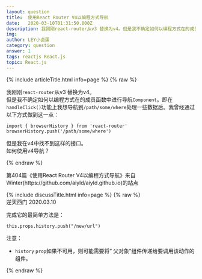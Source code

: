 ```yaml
---
layout: question
title:  使用React Router V4以编程方式导航
date:   2020-03-10T01:31:50.000Z
description: 我刚刚react-router从v3 替换为v4。但是我不确定如何以编程方式在的成员函数中进行导航Component。即在handleClick()功能...
img: 
author: LEY小卤蛋
category: question
answer: 1
tags: reactjs React.js
topic: React.js
---
```

<div class="article-root">
  <div class="article">
    {% include articleTitle.html info=page %}
    {% raw %}
    <div class="article-content"><p><font style="vertical-align: inherit;"><font style="vertical-align: inherit;">我刚刚</font></font><code>react-router</code><font style="vertical-align: inherit;"><font style="vertical-align: inherit;">从v3 </font><font style="vertical-align: inherit;">替换</font><font style="vertical-align: inherit;">为v4。</font></font><br><font style="vertical-align: inherit;"><font style="vertical-align: inherit;">
但是我不确定如何以编程方式在的成员函数中进行导航</font></font><code>Component</code><font style="vertical-align: inherit;"><font style="vertical-align: inherit;">。</font><font style="vertical-align: inherit;">即在</font></font><code>handleClick()</code><font style="vertical-align: inherit;"><font style="vertical-align: inherit;">功能上我想导航到</font></font><code>/path/some/where</code><font style="vertical-align: inherit;"><font style="vertical-align: inherit;">处理一些数据后。</font><font style="vertical-align: inherit;">我曾经通过以下方式做到这一点：</font></font></p>

<pre class="lang-js prettyprint-override"><code>import { browserHistory } from 'react-router'<font></font>
browserHistory.push('/path/some/where')<font></font>
</code></pre>

<p><font style="vertical-align: inherit;"><font style="vertical-align: inherit;">但是我在v4中找不到这样的接口。</font></font><br><font style="vertical-align: inherit;"><font style="vertical-align: inherit;">
如何使用v4导航？</font></font></p></div>
    {% endraw %}
  </div>
  <p class="winter_mark">第404篇《使用React Router V4以编程方式导航》来自Winter(https://github.com/aiyld/aiyld.github.io)的站点</p>
  <div class="discuss-wrapper">
    {% include discussTitle.html info=page %}
    {% raw %}
    <div class="discuss-item">
        <div class="discuss-parent">
          <div class="discuss-meta">
            <span class="discuss-user">逆天西门</span>
            <span class="discuss-time">2020.03.10</span>
          </div>
          <div class="discuss-comment"><p><font style="vertical-align: inherit;"><font style="vertical-align: inherit;">完成它的最简单方法是：</font></font></p>

<p><code>this.props.history.push("/new/url")</code></p>

<p><font style="vertical-align: inherit;"><font style="vertical-align: inherit;">注意：</font></font></p>

<ul>
<li><font style="vertical-align: inherit;"></font><code>history</code> <code>prop</code><font style="vertical-align: inherit;"><font style="vertical-align: inherit;">如果不可用，则</font><font style="vertical-align: inherit;">可能需要将“ </font><font style="vertical-align: inherit;">父对象”组件</font><font style="vertical-align: inherit;">传递</font><font style="vertical-align: inherit;">给要调用该动作的组件。</font></font></li>
</ul></div>
        </div></div>
    {% endraw %}
  </div>
<div>
